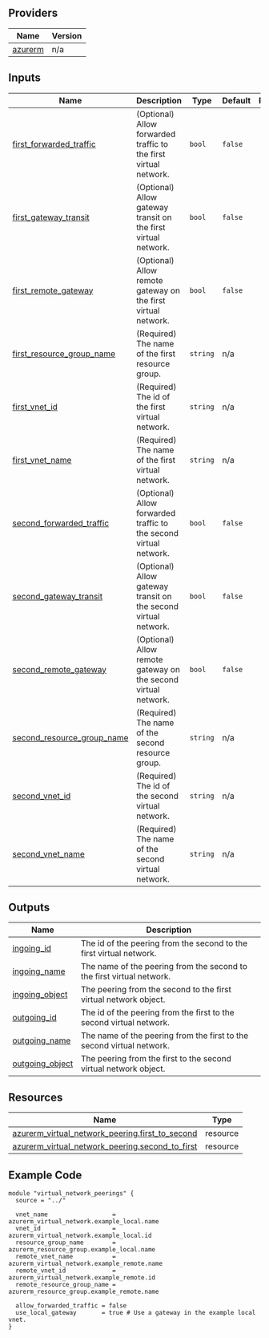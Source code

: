 <!-- BEGIN_TF_DOCS -->

## Providers

| Name | Version |
|------|---------|
| <a name="provider_azurerm"></a> [azurerm](#provider\_azurerm) | n/a |

## Inputs

| Name | Description | Type | Default | Required |
|------|-------------|------|---------|:--------:|
| <a name="input_first_forwarded_traffic"></a> [first\_forwarded\_traffic](#input\_first\_forwarded\_traffic) | (Optional) Allow forwarded traffic to the first virtual network. | `bool` | `false` | no |
| <a name="input_first_gateway_transit"></a> [first\_gateway\_transit](#input\_first\_gateway\_transit) | (Optional) Allow gateway transit on the first virtual network. | `bool` | `false` | no |
| <a name="input_first_remote_gateway"></a> [first\_remote\_gateway](#input\_first\_remote\_gateway) | (Optional) Allow remote gateway on the first virtual network. | `bool` | `false` | no |
| <a name="input_first_resource_group_name"></a> [first\_resource\_group\_name](#input\_first\_resource\_group\_name) | (Required) The name of the first resource group. | `string` | n/a | yes |
| <a name="input_first_vnet_id"></a> [first\_vnet\_id](#input\_first\_vnet\_id) | (Required) The id of the first virtual network. | `string` | n/a | yes |
| <a name="input_first_vnet_name"></a> [first\_vnet\_name](#input\_first\_vnet\_name) | (Required) The name of the first virtual network. | `string` | n/a | yes |
| <a name="input_second_forwarded_traffic"></a> [second\_forwarded\_traffic](#input\_second\_forwarded\_traffic) | (Optional) Allow forwarded traffic to the second virtual network. | `bool` | `false` | no |
| <a name="input_second_gateway_transit"></a> [second\_gateway\_transit](#input\_second\_gateway\_transit) | (Optional) Allow gateway transit on the second virtual network. | `bool` | `false` | no |
| <a name="input_second_remote_gateway"></a> [second\_remote\_gateway](#input\_second\_remote\_gateway) | (Optional) Allow remote gateway on the second virtual network. | `bool` | `false` | no |
| <a name="input_second_resource_group_name"></a> [second\_resource\_group\_name](#input\_second\_resource\_group\_name) | (Required) The name of the second resource group. | `string` | n/a | yes |
| <a name="input_second_vnet_id"></a> [second\_vnet\_id](#input\_second\_vnet\_id) | (Required) The id of the second virtual network. | `string` | n/a | yes |
| <a name="input_second_vnet_name"></a> [second\_vnet\_name](#input\_second\_vnet\_name) | (Required) The name of the second virtual network. | `string` | n/a | yes |

## Outputs

| Name | Description |
|------|-------------|
| <a name="output_ingoing_id"></a> [ingoing\_id](#output\_ingoing\_id) | The id of the peering from the second to the first virtual network. |
| <a name="output_ingoing_name"></a> [ingoing\_name](#output\_ingoing\_name) | The name of the peering from the second to the first virtual network. |
| <a name="output_ingoing_object"></a> [ingoing\_object](#output\_ingoing\_object) | The peering from the second to the first virtual network object. |
| <a name="output_outgoing_id"></a> [outgoing\_id](#output\_outgoing\_id) | The id of the peering from the first to the second virtual network. |
| <a name="output_outgoing_name"></a> [outgoing\_name](#output\_outgoing\_name) | The name of the peering from the first to the second virtual network. |
| <a name="output_outgoing_object"></a> [outgoing\_object](#output\_outgoing\_object) | The peering from the first to the second virtual network object. |

## Resources

| Name | Type |
|------|------|
| [azurerm_virtual_network_peering.first_to_second](https://registry.terraform.io/providers/hashicorp/azurerm/latest/docs/resources/virtual_network_peering) | resource |
| [azurerm_virtual_network_peering.second_to_first](https://registry.terraform.io/providers/hashicorp/azurerm/latest/docs/resources/virtual_network_peering) | resource |

## Example Code

```hcl
module "virtual_network_peerings" {
  source = "../"

  vnet_name                  = azurerm_virtual_network.example_local.name
  vnet_id                    = azurerm_virtual_network.example_local.id
  resource_group_name        = azurerm_resource_group.example_local.name
  remote_vnet_name           = azurerm_virtual_network.example_remote.name
  remote_vnet_id             = azurerm_virtual_network.example_remote.id
  remote_resource_group_name = azurerm_resource_group.example_remote.name

  allow_forwarded_traffic = false
  use_local_gateway       = true # Use a gateway in the example local vnet.
}
```
<!-- END_TF_DOCS -->